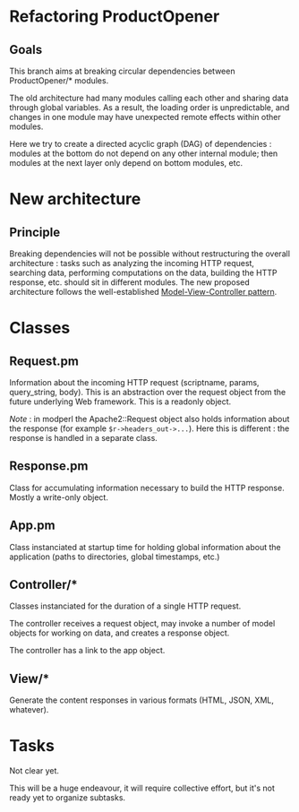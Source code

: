 # Refactoring ProductOpener

## Goals

This branch aims at breaking circular dependencies between ProductOpener/* modules.

The old architecture had many modules calling each other and sharing data
through global variables. As a result, the loading order is unpredictable,
and changes in one module may have unexpected remote effects within other
modules.

Here we try to create a directed acyclic graph (DAG) of dependencies :
modules at the bottom do not depend on any other internal module;
then modules at the next layer only depend on bottom modules, etc.

# New architecture

## Principle

Breaking dependencies will not be possible without restructuring the overall architecture :
tasks such as analyzing the incoming HTTP request, searching data,
performing computations on the data, building the HTTP response, etc. should sit
in different modules. The new proposed architecture follows the well-established
[Model-View-Controller pattern]( https://en.wikipedia.org/wiki/Model%E2%80%93view%E2%80%93controller).

# Classes

## Request.pm

Information about the incoming HTTP request (scriptname, params, query_string, body).
This is an abstraction over the request object from the future underlying Web framework.
This is a readonly object.

*Note* : in modperl the Apache2::Request object also holds information about the
response (for example `$r->headers_out->...`). Here this is different : the
response is handled in a separate class.

## Response.pm

Class for accumulating information necessary to build the HTTP response.
Mostly a write-only object.

## App.pm

Class instanciated at startup time for holding global information about the application
(paths to directories, global timestamps, etc.)

## Controller/*

Classes instanciated for the duration of a single HTTP request.

The controller receives a request object, may invoke a number of model objects
for working on data, and creates a response object.

The controller has a link to the app object.



## View/*

Generate the content responses in various formats (HTML, JSON, XML, whatever).


# Tasks

Not clear yet.

This will be a huge endeavour, it will require collective effort, but it's not ready
yet to organize subtasks.








